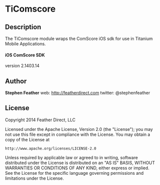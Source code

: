 # TiComscore

## Description

The TiComscore module wraps the ComScore iOS sdk for use in Titanium Mobile Applications.

#### iOS ComScore SDK
version 2.1403.14

## Author

**Stephen Feather**
web: http://featherdirect.com
twitter: @stephenfeather

## License

Copyright 2014 Feather Direct, LLC

Licensed under the Apache License, Version 2.0 (the "License");
you may not use this file except in compliance with the License.
You may obtain a copy of the License at

    http://www.apache.org/licenses/LICENSE-2.0

Unless required by applicable law or agreed to in writing, software
distributed under the License is distributed on an "AS IS" BASIS,
WITHOUT WARRANTIES OR CONDITIONS OF ANY KIND, either express or implied.
See the License for the specific language governing permissions and
limitations under the License.
